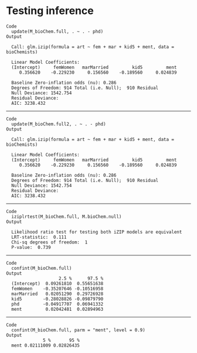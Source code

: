 # Testing inference

    Code
      update(M_bioChem.full, . ~ . - phd)
    Output
      
      Call: glm.izip(formula = art ~ fem + mar + kid5 + ment, data = bioChemists)
      
      Linear Model Coefficients:
      (Intercept)     femWomen   marMarried         kid5         ment  
         0.356620    -0.229230     0.156560    -0.189560     0.024839  
      
      Baseline Zero-inflation odds (nu): 0.286
      Degrees of Freedom: 914 Total (i.e. Null);  910 Residual
      Null Deviance: 1542.754 
      Residual Deviance: 
      AIC: 3238.432 
      

---

    Code
      update(M_bioChem.full2, . ~ . - phd)
    Output
      
      Call: glm.izip(formula = art ~ fem + mar + kid5 + ment, data = bioChemists)
      
      Linear Model Coefficients:
      (Intercept)     femWomen   marMarried         kid5         ment  
         0.356620    -0.229230     0.156560    -0.189560     0.024839  
      
      Baseline Zero-inflation odds (nu): 0.286
      Degrees of Freedom: 914 Total (i.e. Null);  910 Residual
      Null Deviance: 1542.754 
      Residual Deviance: 
      AIC: 3238.432 
      

---

    Code
      iziplrtest(M_bioChem.full, M.bioChem.null)
    Output
      
      Likelihood ratio test for testing both iZIP models are equivalent
      LRT-statistic:  0.111 
      Chi-sq degrees of freedom:  1 
      P-value:  0.739 

---

    Code
      confint(M_bioChem.full)
    Output
                        2.5 %      97.5 %
      (Intercept)  0.09261810  0.55651638
      femWomen    -0.35207646 -0.10516958
      marMarried   0.02051290  0.29726928
      kid5        -0.28028826 -0.09879790
      phd         -0.04917707  0.06941332
      ment         0.02042481  0.02894963

---

    Code
      confint(M_bioChem.full, parm = "ment", level = 0.9)
    Output
                  5 %       95 %
      ment 0.02111009 0.02826435

